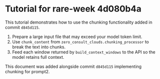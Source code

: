 # Tutorial for rare-week 4d080b4a

This tutorial demonstrates how to use the chunking functionality added in commit `d845d115`.

1. Prepare a large input file that may exceed your model token limit.
2. Use `chunk_content` from `zero_consult_clouds.chunking_processor` to break the
   text into chunks.
3. Feed each window returned by `build_context_windows` to the API so the model
   retains full context.

This document was added alongside commit `d845d115` implementing chunking for prompt2.
